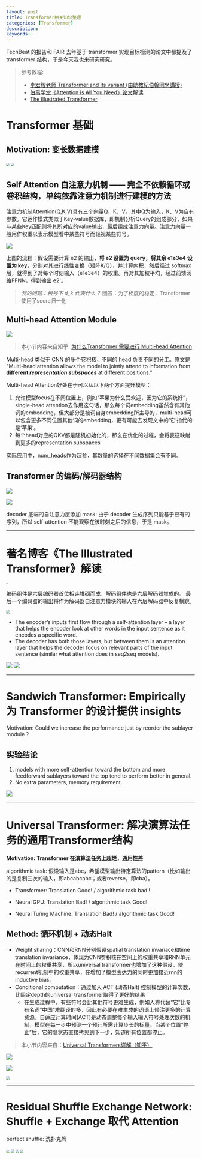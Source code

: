 ```yaml
---
layout: post
title: Transformer相关知识整理
categories: [Transformer]
description: 
keywords: 
---
```


TechBeat 的报告和 FAIR 去年基于 transformer 实现目标检测的论文中都提及了 transformer 结构，于是今天我也来研究研究。

> 参考教程: 
>
> - [李宏毅老师 Transformer and its variant (由助教紀伯翰同學講授) ](https://www.bilibili.com/video/BV1ST4y1378R?from=search&seid=17310878830850294922)
> - [伯禹学堂《Attention is All You Need》论文解读]( https://www.boyuai.com/videos/10minspaper/o_6qAgqoWvE44v1rZVNlb )
> - [The Illustrated Transformer](http://jalammar.github.io/illustrated-transformer/)

# Transformer 基础

## Motivation: 变长数据建模

<img src="/images/transformer/2.png" style="zoom:50%;" />

<img src="/images/transformer/3.png" style="zoom:50%;" />

## Self Attention 自注意力机制 —— 完全不依赖循环或卷积结构，单纯依靠注意力机制进行建模的方法

注意力机制Attention(Q,K,V)具有三个向量Q、K、V，其中Q为输入，K、V为自有参数。它运作模式类似于Key-value数据库，即机制分析Query的组成部分，如果与某些Key匹配则将其所对应的value输出，最后组成注意力向量。注意力向量一般用作权重以表示模型看中某些符号而轻视某些符号。 

<img src="/images/transformer/4.png" style="zoom:100%;" />

上图的流程：假设需要计算 e2 的输出，**将 e2 设置为 query，将其余 e1e3e4 设置为 key**，分别对其进行线性变换（矩阵K/Q），并计算内积，然后经过 softmax 层，就得到了对每个时刻输入（e1e3e4）的权重。再对其加权平均，经过前馈网络FFNN，得到输出 e2'。

> *我的问题：根号下 d_k 代表什么？*  回答：为了梯度的稳定，Transformer使用了score归一化 

## Multi-head Attention Module

<img src="/images/transformer/5.png" style="zoom:100%;" />

> 本小节内容来自知乎: [为什么Transformer 需要进行 Multi-head Attention]( https://www.zhihu.com/question/341222779 )

Multi-head 类似于 CNN 的多个卷积核，不同的 head 负责不同的分工。原文是 "Multi-head attention allows the model to jointly attend to information from **different *representation subspaces*** at different positions."

Multi-head Attention好处在于可以从以下两个方面提升模型：

1. 允许模型focus在不同位置上，例如“苹果为什么受欢迎，因为它的系统好”，single-head attention去作用这句话，那么每个词embedding虽然含有其他词的embedding，但大部分是被词自身embedding所主导的，multi-head可以包含更多不同位置其他词的embedding，更有可能去发现文中的‘它’指代的是‘苹果’。
2. 每个head对应的QKV都是随机初始化的，那么在优化的过程，会将表征映射到更多的representation subspaces

实际应用中，num_heads作为超参，其数量的选择在不同数据集会有不同。

## Transformer 的编码/解码器结构

<img src="/images/transformer/7.png" style="zoom:100%;" />

![](/images/transformer/1.png)

decoder 底端的自注意力层添加 mask: 由于 decoder 生成序列只能基于已有的序列，所以 self-attention 不能观察在该时刻之后的信息，于是 mask。



---

# 著名博客《The Illustrated Transformer》解读

<img src="https://jalammar.github.io/images/t/The_transformer_encoder_decoder_stack.png" style="zoom:30%;" />

编码组件是六层编码器首位相连堆砌而成，解码组件也是六层解码器堆成的。 最后一个编码器的输出将作为解码器自注意力模块的输入在六层解码器中反复横跳。

<img src="http://jalammar.github.io/images/t/Transformer_decoder.png" style="zoom:63%;" />

- The encoder’s inputs first flow through a self-attention layer – a layer that helps the encoder look at other words in the input sentence as it encodes a specific word.
- The decoder has both those layers, but between them is an attention layer that helps the decoder focus on relevant parts of the input sentence (similar what attention does in seq2seq models).

<img src="/images/transformer/transformer-1.png" style="zoom:100%;" />

<img src="/images/transformer/transformer-2.png" style="zoom:100%;" />



---

# Sandwich Transformer: Empirically 为 Transformer 的设计提供 insights

Motivation: Could we increase the performance just by reorder the sublayer module ?

## 实验结论

1. models with more self-attention toward the bottom and more feedforward sublayers toward the top tend to perform better in general.
2. No extra parameters, memory requirement.

<img src="/images/transformer/8.png" style="zoom:100%;" />



---

# Universal Transformer: 解决演算法任务的通用Transformer结构

**Motivation: Transformer 在演算法任务上超烂，通用性差**

algorithmic task: 假设输入是abc，希望模型输出特定算法的pattern（比如输出的是复制三次的输入，即abcabcabc；或者reverse，即cba）。

- Transformer: Translation Good! / algorithmic task bad !

- Neural GPU: Translation Bad! / algorithmic task Good!

- Neural Turing Machine: Translation Bad! / algorithmic task Good!

## Method: 循环机制 + 动态Halt

- Weight sharing：CNN和RNN分别假设spatial translation invariace和time translation invariance，体现为CNN卷积核在空间上的权重共享和RNN单元在时间上的权重共享，所以universal transformer也增加了这种假设，使recurrent机制中的权重共享，在增加了模型表达力的同时更加接近rnn的inductive bias。
- Conditional computation：通过加入 ACT (动态Halt) 控制模型的计算次数，比固定depth的universal transformer取得了更好的结果
  - 在生成过程中，有些符号会比其他符号更难生成，例如人称代替“它”比专有名词”中国“难翻译的多，因此有必要在难生成的词语上倾注更多的计算资源。自适应计算时间(ACT)是动态调整每个输入输入符号处理次数的机制，模型在每一步中预测一个预计所需计算步长的标量。当某个位置“停止”后，它的隐状态直接拷贝到下一步，知道所有位置都停止。 

> 本小节内容来自：[Universal Transformers详解（知乎）]( https://zhuanlan.zhihu.com/p/44655133 )

![](https://pic4.zhimg.com/80/v2-06f3b6a7016757e83da0edd74a808848_720w.jpg)

![](https://picb.zhimg.com/80/v2-657e3d42c13f256ede5e279d606325e5_720w.jpg)

<img src="/images/transformer/9.png" style="zoom:60%;" />



---

# Residual Shuffle Exchange Network: Shuffle + Exchange 取代 Attention

perfect shuffle: 洗扑克牌

<img src="/images/transformer/10.png" style="zoom:50%;" />

<img src="/images/transformer/11.png" style="zoom:60%;" />

<img src="/images/transformer/12.png" style="zoom:50%;" />

<img src="/images/transformer/13.png" style="zoom:50%;" />


